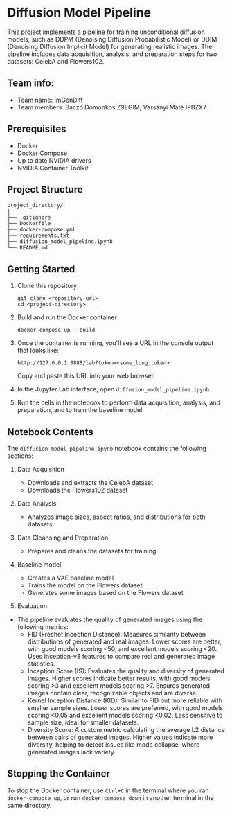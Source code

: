 # Diffusion Model Pipeline

This project implements a pipeline for training unconditional diffusion models, such as DDPM (Denoising Diffusion Probabilistic Model) or DDIM (Denoising Diffusion Implicit Model) for generating realistic images. The pipeline includes data acquisition, analysis, and preparation steps for two datasets: CelebA and Flowers102.

## Team info:

- Team name: ImGenDiff
- Team members: Baczó Domonkos Z9EGIM, Varsányi Máté IPBZX7

## Prerequisites

- Docker
- Docker Compose
- Up to date NVIDIA drivers
- NVIDIA Container Toolkit

## Project Structure

```
project_directory/
│
├── .gitignore
├── Dockerfile
├── docker-compose.yml
├── requirements.txt
├── diffusion_model_pipeline.ipynb
└── README.md
```

## Getting Started

1. Clone this repository:
   ```
   git clone <repository-url>
   cd <project-directory>
   ```

2. Build and run the Docker container:
   ```
   docker-compose up --build
   ```

3. Once the container is running, you'll see a URL in the console output that looks like:
   ```
   http://127.0.0.1:8888/lab?token=<some_long_token>
   ```
   Copy and paste this URL into your web browser.

4. In the Jupyter Lab interface, open `diffusion_model_pipeline.ipynb`.

5. Run the cells in the notebook to perform data acquisition, analysis, and preparation, and to train the baseline model.

## Notebook Contents

The `diffusion_model_pipeline.ipynb` notebook contains the following sections:

1. Data Acquisition
   - Downloads and extracts the CelebA dataset
   - Downloads the Flowers102 dataset

2. Data Analysis
   - Analyzes image sizes, aspect ratios, and distributions for both datasets

3. Data Cleansing and Preparation
   - Prepares and cleans the datasets for training

4. Baseline model
   - Creates a VAE baseline model
   - Trains the model on the Flowers dataset
   - Generates some images based on the Flowers dataset
5. Evaluation
 - The pipeline evaluates the quality of generated images using the following metrics:
   - FID (Fréchet Inception Distance):
    Measures similarity between distributions of generated and real images.
    Lower scores are better, with good models scoring <50, and excellent models scoring <20.
    Uses Inception-v3 features to compare real and generated image statistics.
   - Inception Score (IS):
    Evaluates the quality and diversity of generated images.
    Higher scores indicate better results, with good models scoring >3 and excellent models scoring >7.
    Ensures generated images contain clear, recognizable objects and are diverse.
   - Kernel Inception Distance (KID):
    Similar to FID but more reliable with smaller sample sizes.
    Lower scores are preferred, with good models scoring <0.05 and excellent models scoring <0.02.
    Less sensitive to sample size, ideal for smaller datasets.
   - Diversity Score:
    A custom metric calculating the average L2 distance between pairs of generated images.
    Higher values indicate more diversity, helping to detect issues like mode collapse, where generated images lack variety.

## Stopping the Container

To stop the Docker container, use `Ctrl+C` in the terminal where you ran `docker-compose up`, or run `docker-compose down` in another terminal in the same directory.

